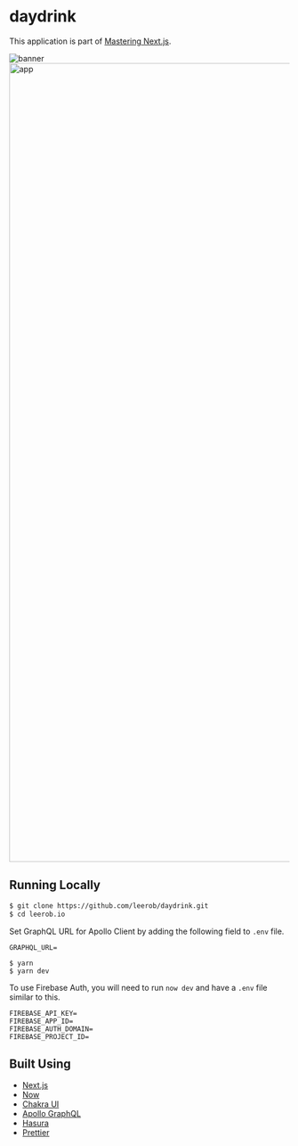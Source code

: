 # daydrink

This application is part of [Mastering Next.js](https://masteringnextjs.com/).

![banner](https://user-images.githubusercontent.com/9113740/74108760-1c6cb600-4b43-11ea-9932-dfb3c87ac843.png)
<img width="1433" alt="app" src="https://user-images.githubusercontent.com/9113740/74108763-21ca0080-4b43-11ea-9cb3-59d39bc2842b.png">

## Running Locally

```bash
$ git clone https://github.com/leerob/daydrink.git
$ cd leerob.io
```

Set GraphQL URL for Apollo Client by adding the following field to `.env` file.

```
GRAPHQL_URL=
```

```
$ yarn
$ yarn dev
```

To use Firebase Auth, you will need to run `now dev` and have a `.env` file similar to this.

```
FIREBASE_API_KEY=
FIREBASE_APP_ID=
FIREBASE_AUTH_DOMAIN=
FIREBASE_PROJECT_ID=
```

## Built Using

-   [Next.js](https://nextjs.org/)
-   [Now](https://zeit.co/now)
-   [Chakra UI](https://chakra-ui.com/)
-   [Apollo GraphQL](https://www.apollographql.com/docs/react/)
-   [Hasura](https://hasura.io/)
-   [Prettier](https://prettier.io/)
